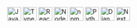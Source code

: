 
<img title="JavaScript" height="32" width="32" src="https://cdn.simpleicons.org/javascript"> 
<img title="TypeScript" height="32" width="32" src="https://cdn.simpleicons.org/typescript"> 
<img title="React" height="32" width="32" src="https://cdn.simpleicons.org/react"> 
<img title="NodeJS" height="32" width="32" src="https://cdn.simpleicons.org/nodedotjs"> 
<img title="npm" height="32" width="32" src="https://cdn.simpleicons.org/npm"> 
<img title="Python" height="32" width="32" src="https://cdn.simpleicons.org/python"> 
<img title="Django" height="32" width="32" src="https://cdn.simpleicons.org/django">
<img title="NextJS" height="32" width="32" src="https://cdn.simpleicons.org/nextdotjs"> 

